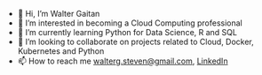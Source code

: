 - 👋 Hi, I’m Walter Gaitan
- 👀 I’m interested in becoming a Cloud Computing professional
- 🌱 I’m currently learning Python for Data Science, R and SQL
- 💞️ I’m looking to collaborate on projects related to Cloud, Docker, Kubernetes and Python
- 📫 How to reach me walterg.steven@gmail.com, [LinkedIn](https://www.linkedin.com/in/walter-steven-gaitan-gutierrez/)

<!---
Derfel-tech/Derfel-tech is a ✨ special ✨ repository because its `README.md` (this file) appears on your GitHub profile.
You can click the Preview link to take a look at your changes.
--->
